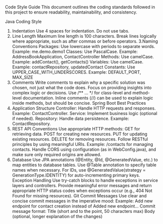Code Style Guide
This document outlines the coding standards followed in this project to ensure readability, maintainability, and consistency.

Java Coding Style
1. Indentation
Use 4 spaces for indentation. Do not use tabs.
2. Line Length
Maximum line length is 100 characters. Break lines logically where appropriate, such as after commas or before operators.
3.Naming Conventions
Packages: Use lowercase with periods to separate words. Example: me.demo.demo1
Classes: Use PascalCase. Example: AddressBookApplication, ContactController
Methods: Use camelCase. Example: addContact(), getContacts()
Variables: Use camelCase. Example: contactRepository, updatedContact
Constants: Use UPPER_CASE_WITH_UNDERSCORES. Example: DEFAULT_PORT, MAX_SIZE
4. Comments
Write comments to explain why a specific solution was chosen, not just what the code does. Focus on providing insights into complex logic or decisions.
Use /** ... */ for class-level and method-level documentation.
Inline comments (//) can be used to explain logic inside methods, but should be concise.
Spring Boot Best Practices
1. Application Structure
Controller: Handle HTTP requests and responses. Example: ContactController.
Service: Implement business logic (optional if needed).
Repository: Handle data persistence. Example: ContactRepository.
2. REST API Conventions
Use appropriate HTTP methods:
GET for retrieving data.
POST for creating new resources.
PUT for updating existing resources.
DELETE for removing resources.
Follow RESTful principles by using meaningful URIs. Example:
/contacts for managing contacts.
Handle CORS using configuration (as in WebConfig.java), and make sure only required origins are allowed.
3. Database
Use JPA annotations (@Entity, @Id, @GeneratedValue, etc.) to map entities to database tables.
Use @Table annotation to specify table names when necessary.
For IDs, use @GeneratedValue(strategy = GenerationType.IDENTITY) for auto-incrementing primary keys.
Exception Handling
Use try-catch blocks to handle exceptions in service layers and controllers.
Provide meaningful error messages and return appropriate HTTP status codes when exceptions occur (e.g., 404 Not Found for missing resources).
Git Commit Messages
Use clear and concise commit messages in the imperative mood:
Example: Add new endpoint for contact creation instead of Added new endpoint...
Commit message format:
Title (short and to the point, 50 characters max)
Body (optional, longer explanation of the changes)
